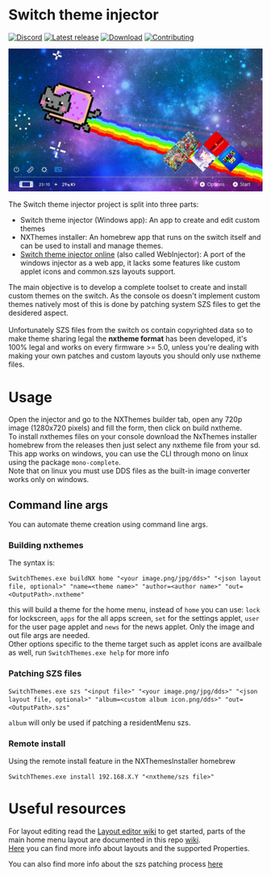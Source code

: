 # Switch theme injector
[![Discord](https://img.shields.io/discord/643436008452521984.svg?logo=discord&logoColor=white&label=Discord&color=7289DA
)](https://discord.gg/rqU5Tf8)
[![Latest release](https://img.shields.io/github/v/release/exelix11/SwitchThemeInjector)](https://github.com/exelix11/SwitchThemeInjector/releases)
[![Download](https://img.shields.io/github/downloads/exelix11/SwitchThemeInjector/total)](https://github.com/exelix11/SwitchThemeInjector/releases)
[![Contributing](https://img.shields.io/badge/supporting-patreon-f96854)](https://www.patreon.com/exelix11)

![ThemeScreenshot](ThemeScreenshot.jpg)

The Switch theme injector project is split into three parts:
- Switch theme injector (Windows app): An app to create and edit custom themes
- NXThemes installer: An homebrew app that runs on the switch itself and can be used to install and manage themes.
- [Switch theme injector online](http://exelix11.github.io/SwitchThemeInjector/v2) (also called WebInjector): A port of the windows injector as a web app, it lacks some features like custom applet icons and common.szs layouts support.

The main objective is to develop a complete toolset to create and install custom themes on the switch. As the console os doesn't implement custom themes natively most of this is done by patching system SZS files to get the desidered aspect.\
\
Unfortunately SZS files from the switch os contain copyrighted data so to make theme sharing legal the **nxtheme format** has been developed, it's 100% legal and works on every firmware >= 5.0, unless you're dealing with making your own patches and custom layouts you should only use nxtheme files.

# Usage
Open the injector and go to the NXThemes builder tab, open any 720p image (1280x720 pixels) and fill the form, then click on build nxtheme.\
To install nxthemes files on your console download the NxThemes installer homebrew from the releases then just select any nxtheme file from your sd.\
This app works on windows, you can use the CLI through mono on linux using the package `mono-complete`. \
Note that on linux you must use DDS files as the built-in image converter works only on windows.

## Command line args
You can automate theme creation using command line args.
### Building nxthemes
The syntax is:
```
SwitchThemes.exe buildNX home "<your image.png/jpg/dds>" "<json layout file, optional>" "name=<theme name>" "author=<author name>" "out=<OutputPath>.nxtheme"
```
this will build a theme for the home menu, instead of `home` you can use: `lock` for lockscreen, `apps` for the all apps screen, `set` for the settings applet, `user` for the user page applet and `news` for the news applet. Only the image and out file args are needed. \
Other options specific to the theme target such as applet icons are availbale as well, run `SwitchThemes.exe help` for more info
### Patching SZS files
```
SwitchThemes.exe szs "<input file>" "<your image.png/jpg/dds>" "<json layout file, optional>" "album=<custom album icon.png/dds>" "out=<OutputPath>.szs"
```
`album` will only be used if patching a residentMenu szs.
### Remote install
Using the remote install feature in the NXThemesInstaller homebrew
```
SwitchThemes.exe install 192.168.X.Y "<nxtheme/szs file>"
```

# Useful resources
For layout editing read the [Layout editor wiki](https://github.com/FuryBaguette/SwitchLayoutEditor/wiki) to get started, parts of the main home menu layout are documented in this repo [wiki](https://github.com/exelix11/SwitchThemeInjector/wiki/ResidentMenu.szs). \
[Here](https://github.com/exelix11/SwitchThemeInjector/blob/master/CustomLayouts.md) you can find more info about layouts and the supported Properties.

You can also find more info about the szs patching process [here](https://github.com/exelix11/SwitchThemeInjector/blob/master/SzsPatching.md)
